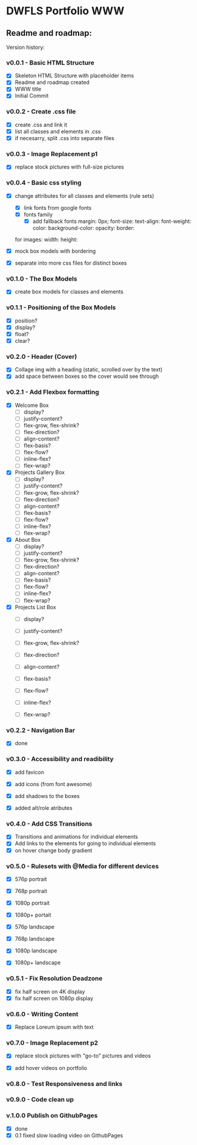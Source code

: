 # DWFLS Portfolio WWW 
## Readme and roadmap:

Version history:

### **v0.0.1 - Basic HTML Structure**
- [x] Skeleton HTML Structure with placeholder items
- [x] Readme and roadmap created
- [x] WWW title
- [x] Initial Commit

### **v0.0.2 - Create .css file**
- [x] create .css and link it
- [x] list all classes and elements in .css
- [x] if necesarry, split .css into separate files

### **v0.0.3 - Image Replacement p1**
- [x] replace stock pictures with full-size pictures

### **v0.0.4 - Basic css styling**
- [x] change attributes for all classes and elements (rule sets)
  - [x] link fonts from google fonts
  - [x] fonts family
    - [x] add fallback fonts
  margin: 0px;
  font-size:
  text-align:
  font-weight:
  color:
  background-color:
  opacity:
  border:

  for images:
  width:
  height:
- [x] mock box models with bordering
- [x] separate into more css files for distinct boxes


### **v0.1.0 - The Box Models**
- [x] create box models for classes and elements

### **v0.1.1 - Positioning of the Box Models**
- [x] position?
- [x] display?
- [x] float?
- [x] clear?

### **v0.2.0 - Header (Cover)**
- [x] Collage img with a heading (static, scrolled over by the text)
- [x] add space between boxes so the cover would see through

### **v0.2.1 - Add Flexbox formatting**
- [x] Welcome Box
    - [ ] display?
    - [ ] justify-content?
    - [ ] flex-grow, flex-shrink?
    - [ ] flex-direction?
    - [ ] align-content?
    - [ ] flex-basis?
    - [ ] flex-flow?
    - [ ] inline-flex?
    - [ ] flex-wrap?
- [x] Projects Gallery Box
    - [ ] display?
    - [ ] justify-content?
    - [ ] flex-grow, flex-shrink?
    - [ ] flex-direction?
    - [ ] align-content?
    - [ ] flex-basis?
    - [ ] flex-flow?
    - [ ] inline-flex?
    - [ ] flex-wrap?
- [x] About Box
    - [ ] display?
    - [ ] justify-content?
    - [ ] flex-grow, flex-shrink?
    - [ ] flex-direction?
    - [ ] align-content?
    - [ ] flex-basis?
    - [ ] flex-flow?
    - [ ] inline-flex?
    - [ ] flex-wrap?
- [x] Projects List Box
    - [ ] display?
    - [ ] justify-content?
    - [ ] flex-grow, flex-shrink?
    - [ ] flex-direction?
    - [ ] align-content?
    - [ ] flex-basis?
    - [ ] flex-flow?
    - [ ] inline-flex?
    - [ ] flex-wrap?
    

### **v0.2.2 - Navigation Bar**
- [x] done

### **v0.3.0 - Accessibility and readibility**
- [x] add favicon
- [x] add icons (from font awesome)
- [x] add shadows to the boxes
- [x] added alt/role atributes


### **v0.4.0 - Add CSS Transitions**
- [x] Transitions and animations for individual elements
- [x] Add links to the elements for going to individual elements
- [x] on hover change body gradient

### **v0.5.0 - Rulesets with @Media for different devices**
  - [x] 576p portrait
  - [x] 768p portrait
  - [x] 1080p portrait
  - [x] 1080p+ portait

  - [x] 576p landscape
  - [x] 768p landscape
  - [x] 1080p landscape
  - [x] 1080p+ landscape

### **v0.5.1 - Fix Resolution Deadzone**
- [x] fix half screen on 4K display
- [x] fix half screen on 1080p display

### **v0.6.0 - Writing Content**
- [x] Replace Loreum ipsum with text

### **v0.7.0 - Image Replacement p2**
  - [x] replace stock pictures with "go-to" pictures and videos
  - [x] add hover videos on portfolio


### **v0.8.0 - Test Responsiveness and links**

### **v0.9.0 - Code clean up**

### **v.1.0.0 Publish on GithubPages**
- [x] done
- [x] 0.1 fixed slow loading video on GithubPages
